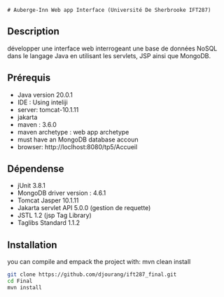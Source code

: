     # Auberge-Inn Web app Interface (Université De Sherbrooke IFT287)

## Description
développer une interface web
interrogeant une base de données NoSQL dans le langage Java en utilisant les servlets, JSP ainsi
que MongoDB.
## Prérequis
- Java version 20.0.1
- IDE : Using inteliji
- server: tomcat-10.1.11
- jakarta
- maven : 3.6.0
- maven archetype :  web app archetype 
- must have an MongoDB database accoun 
- browser: http://loclhost:8080/tp5/Accueil
## Dépendense
- jUnit 3.8.1
- MongoDB driver version : 4.6.1
- Tomcat Jasper 10.1.11
- Jakarta servlet API 5.0.0 (gestion de requette)
- JSTL 1.2 (jsp Tag Library)
- Taglibs Standard 1.1.2

## Installation
you can compile and empack the project with:
mvn clean install
```bash
git clone https://github.com/djourang/ift287_final.git
cd Final
mvn install

